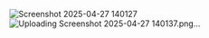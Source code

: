![Screenshot 2025-04-27 140127](https://github.com/user-attachments/assets/31163ac0-d1b1-429b-9e93-3ed1b8aff8bb)
![Uploading Screenshot 2025-04-27 140137.png…]()

